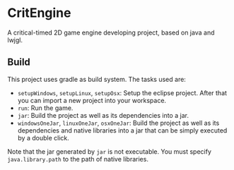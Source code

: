 CritEngine
==========

A critical-timed 2D game engine developing project, based on java and lwjgl.


Build
------
This project uses gradle as build system. The tasks used are:
* ```setupWindows```, ```setupLinux```, ```setupOsx```: Setup the eclipse project. After that you can import a new project into your workspace.
* ```run```: Run the game.
* ```jar```: Build the project as well as its dependencies into a jar.
* ```windowsOneJar```, ```linuxOneJar```, ```osxOneJar```: Build the project as well as its dependencies and native libraries into a jar that can be simply executed by a double click.

Note that the jar generated by ```jar``` is not executable. You must specify ```java.library.path``` to the path of native libraries.

